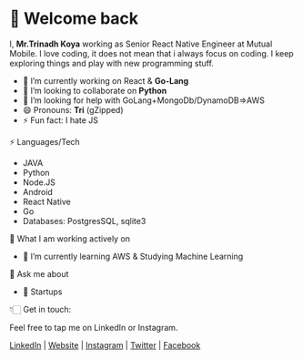 # 👋 Welcome back

I,  **Mr.Trinadh Koya** working as Senior React Native Engineer at Mutual Mobile. I love coding, it does not mean that i always focus on coding. I keep exploring things and play with new programming stuff. 

- 🔭 I’m currently working on React & **Go-Lang**
- 👯 I’m looking to collaborate on **Python**  
- 🤔 I’m looking for help with GoLang+MongoDb/DynamoDB=>AWS
- 😄 Pronouns: **Tri** (gZipped)
- ⚡ Fun fact: I hate JS 

⚡ Languages/Tech

- JAVA
- Python
- Node.JS
- Android
- React Native
- Go
- Databases: PostgresSQL, sqlite3

👀 What I am working actively on 

- 🌱 I’m currently learning AWS & Studying Machine Learning

💬 Ask me about

- 🌱 Startups

👇🏻 Get in touch:

Feel free to tap me on LinkedIn or Instagram.

   [LinkedIn](https://in.linkedin.com/in/trinadhkoya9 "linkedin") | [Website](https://www.trinadhkoya.me "website") | [Instagram](https://www.instagram.com/trinadhkoya "instagram") | [Twitter](https://www.twitter.com/trinadhkoya9 "twitter") | [Facebook](https://www.facebook.com/trinadhkoya9 "fb")

